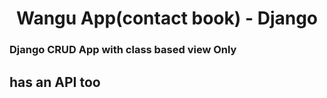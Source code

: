 <div align="center">


# Wangu App(contact book) - Django

</div>

### Django CRUD App  with class  based view Only
## has an API too
